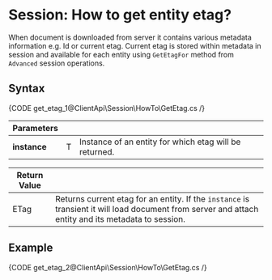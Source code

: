 # Session: How to get entity etag?

When document is downloaded from server it contains various metadata information e.g. Id or current etag. Current etag is stored within metadata in session and available for each entity using `GetEtagFor` method from `Advanced` session operations.

## Syntax

{CODE get_etag_1@ClientApi\Session\HowTo\GetEtag.cs /}

| Parameters | | |
| ------------- | ------------- | ----- |
| **instance** | T | Instance of an entity for which etag will be returned. |

| Return Value | |
| ------------- | ----- |
| ETag | Returns current etag for an entity. If the `instance` is transient it will load document from server and attach entity and its metadata to session. |

## Example

{CODE get_etag_2@ClientApi\Session\HowTo\GetEtag.cs /}
